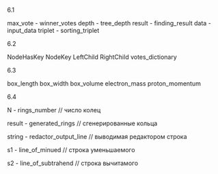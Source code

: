 6.1 

max_vote - winner_votes 
depth - tree_depth 
result - finding_result 
data - input_data 
triplet - sorting_triplet 

6.2 

NodeHasKey 
NodeKey 
LeftChild 
RightChild 
votes_dictionary 

6.3 

box_length 
box_width 
box_volume 
electron_mass 
proton_momentum 

6.4 

N - rings_number 
// число колец 

result - generated_rings 
// сгенерированные кольца 

string - redactor_output_line 
// выводимая редактором строка 

s1 - line_of_minued 
// строка уменьшаемого 

s2 - line_of_subtrahend 
// строка вычитамого 
